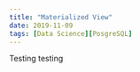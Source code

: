 ```yaml
---
title: "Materialized View"
date: 2019-11-09
tags: [Data Science][PosgreSQL]
---
```


Testing testing 